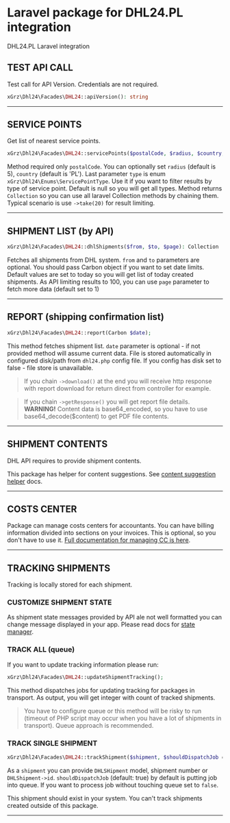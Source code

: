 # Laravel package for DHL24.PL integration
DHL24.PL Laravel integration


## TEST API CALL
Test call for API Version. Credentials are not required.
```php
xGrz\Dhl24\Facades\DHL24::apiVersion(): string
```
___
## SERVICE POINTS
Get list of nearest service points.

```php
xGrz\Dhl24\Facades\DHL24::servicePoints($postalCode, $radius, $country, $type): Collection
```
Method required only `postalCode`. You can optionally set `radius` (default is 5), `country` (default is 'PL').
Last parameter `type` is enum `xGrz\Dhl24\Enums\ServicePointType`. Use it if you want to filter results by type of service point. Default is null so you will get all types.
Method returns `Collection` so you can use all laravel Collection methods by chaining them. Typical scenario is use `->take(20)` for result limiting.
___

## SHIPMENT LIST (by API)

```php
xGrz\Dhl24\Facades\DHL24::dhlShipments($from, $to, $page): Collection
```
Fetches all shipments from DHL system.
`from` and `to` parameters are optional. You should pass Carbon object if you want to set date limits. Default values are set to today so you will get list of today created shipments.
As API limiting results to 100, you can use `page` parameter to fetch more data (default set to 1)
___

## REPORT (shipping confirmation list)
```php
xGrz\Dhl24\Facades\DHL24::report(Carbon $date);
```
This method fetches shipment list. `date` parameter is optional - if not provided method will assume current data. File is stored automatically in configured disk/path from `dhl24.php` config file.
If you config has disk set to false - file store is unavailable.
> If you chain `->download()` at the end you will receive http response with report download for return direct from controller for example.

> If you chain `->getResponse()` you will get report file details. 
> __WARNING!__ Content data is base64_encoded, so you have to use base64_decode($content) to get PDF file contents.
___

## SHIPMENT CONTENTS
DHL API requires to provide shipment contents. 

This package has helper for content suggestions. See [content suggestion helper](docs/content-suggestions.md) docs.
___

## COSTS CENTER
Package can manage costs centers for accountants. You can have billing information divided into sections on your invoices.
This is optional, so you don't have to use it. [Full documentation for managing CC is here](docs/cost-center.md). 
___


## TRACKING SHIPMENTS

Tracking is locally stored for each shipment.

### CUSTOMIZE SHIPMENT STATE

As shipment state messages provided by API ale not well formatted you can change message displayed in your app.
Please read docs for [state manager](docs/state-manager.md).


### TRACK ALL (queue)
If you want to update tracking information please run:
```php
xGrz\Dhl24\Facades\DHL24::updateShipmentTracking();
```
This method dispatches jobs for updating tracking for packages in transport.
As output, you will get integer with count of tracked shipments. 

> You have to configure queue or this method will be risky to run (timeout of PHP script may occur when you have a lot of shipments in transport).
Queue approach is recommended.

### TRACK SINGLE SHIPMENT

```php
xGrz\Dhl24\Facades\DHL24::trackShipment($shipment, $shouldDispatchJob = true);
```
As a `shipment` you can provide `DHLSHipment` model, shipment number or `DHLShipment->id`.
`shouldDispatchJob` (default: true) by default is putting job into queue. If you want to process job without touching queue set to `false`. 


This shipment should exist in your system. You can't track shipments created outside of this package.


___
